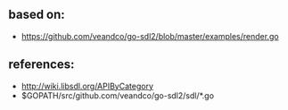 
## based on:

* https://github.com/veandco/go-sdl2/blob/master/examples/render.go


## references:

* http://wiki.libsdl.org/APIByCategory
* $GOPATH/src/github.com/veandco/go-sdl2/sdl/*.go
